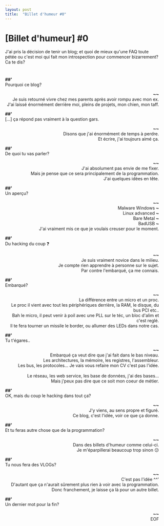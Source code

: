 ```yaml
---
layout: post
title:  "Billet d'humeur #0"
---
```


# [Billet d'humeur] #0
J'ai pris la décision de tenir un blog; et quoi de mieux qu'une FAQ toute pétée ou c'est moi qui fait mon introspection pour commencer bizarrement? Ca te dis?

#
**##'** <br> 
Pourquoi ce blog?

<div style="text-align: right"> 
    <b>~~</b> <br>
    Je suis retourné vivre chez mes parents après avoir rompu avec mon ex. <br>
    J'ai laissé énormément derrière moi, pleins de projets, mon chien, mon taff.
</div>

**##'** <br> 
[…] ça répond pas vraiment à la question gars.

<div style="text-align: right"> 
    <b>~~</b> <br>
    Disons que j'ai énormément de temps à perdre. <br>
    Et écrire, j'ai toujours aimé ça.
</div>

**##'** <br> 
De quoi tu vas parler?

<div style="text-align: right"> 
    <b>~~</b> <br>
    J'ai absolument pas envie de me fixer. <br>
    Mais je pense que ce sera principalement de la programmation. <br>
    J'ai quelques idées en tête.
</div>

**##'** <br> 
Un aperçu?

<div style="text-align: right"> 
    <b>~~</b> <br>
    Malware Windows <b>~</B> <br>
    Linux advanced <b>~</B> <br>
    Bare Metal <b>~</B> <br>
    BadUSB <b>~</B> <br>
    J'ai vraiment mis ce que je voulais creuser pour le moment.
</div>

**##'** <br> 
Du hacking du coup ❓

<div style="text-align: right"> 
    <b>~~</b> <br>
    Je suis vraiment novice dans le milieu. <br>
    Je compte rien apprendre à personne sur le sujet. <br>
    Par contre l'embarqué, ça me connais.
</div>

**##'** <br> 
Embarqué?

<div style="text-align: right"> 
    <b>~~</b> <br>
    La différence entre un micro et un proc. <br>
    Le proc il vient avec tout les périphériques derrière, la RAM, le disque, du bus PCI etc.. <br>
    Bah le micro, il peut venir à poil avec une PLL sur le téc, un bloc d'alim et c'est reglé. <br>
    ll te fera tourner un missile le border, ou allumer des LEDs dans notre cas.
</div>

**##'** <br> 
Tu t'égares..

<div style="text-align: right"> 
    <b>~~</b> <br>
    Embarqué ça veut dire que j'ai fait dans le bas niveau. <br>
    Les architectures, la mémoire, les registres, l'assembleur. <br>
    Les bus, les protocoles... Je vais vous refaire mon CV c'est pas l'idée. <br>
    <br>
    Le réseau, les web service, les base de données, j'ai des bases... <br>
    Mais j'peux pas dire que ce soit mon coeur de métier.
</div>

**##'** <br> 
OK, mais du coup le hacking dans tout ça?

<div style="text-align: right"> 
    <b>~~</b> <br>
    J'y viens, au sens propre et figuré. <br>
    Ce blog, c'est l'idée, voir ce que ça donne. <br>
</div>

**##'** <br> 
Et tu feras autre chose que de la programmation?

<div style="text-align: right"> 
    <b>~~</b> <br>
    Dans des billets d'humeur comme celui-ci. <br>
    Je m'éparpillerai beaucoup trop sinon 😕
</div>

**##'** <br> 
Tu nous fera des VLOGs?

<div style="text-align: right"> 
    <b>~~</b> <br>
    C'est pas l'idée ^^' <br>
    D'autant que ça n'aurait sûrement plus rien à voir avec la programmation. <br>
    Donc franchement, je laisse ça là pour un autre billet.
</div>

**##'** <br> 
Un dernier mot pour la fin?

<div style="text-align: right"> 
    <b>~~</b> <br>
    EOF
</div>